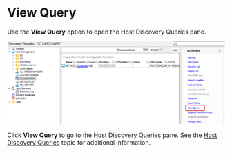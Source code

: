 # View Query

Use the __View Query__ option to open the Host Discovery Queries pane.

![View Query option on Activities pane](/static/img/product_docs/accessanalyzer/accessanalyzer/enterpriseauditor/admin/hostmanagement/actions/viewquery.png)

Click __View Query__ to go to the Host Discovery Queries pane. See the [Host Discovery Queries](/docs/product_docs/accessanalyzer/accessanalyzer/enterpriseauditor/admin/hostdiscovery/queries.md) topic for additional information.
